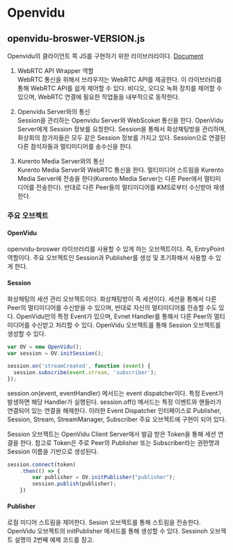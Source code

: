 # Openvidu

## openvidu-broswer-VERSION.js
Openvidu의 클라이언트 쪽 JS를 구현하기 위한 라이브러리이다. [Document](https://openvidu.io/api/openvidu-browser/index.html)

1. WebRTC API Wrapper 역할  
WebRTC 통신을 위해서 브라우저는 WebRTC API를 제공한다. 이 라이브러리를 통해 WebRTC API를 쉽게 제어할 수 있다. 비디오, 오디오 녹화 장치를 제어할 수 있으며, WebRTC 연결에 필요한 작업들을 내부적으로 동작한다.

2. Openvidu Server와의 통신  
Session을 관리하는 Openvidu Server와 WebScoket 통신을 한다. OpenVidu Server에게 Session 정보를 요청한다. Session을 통해서 화상채팅방을 관리하며, 화상회의 참가자들은 모두 같은 Session 정보를 가지고 있다. Session으로 연결된 다른 참석자들과 멀티미디어를 송수신을 한다.

3. Kurento Media Server와의 통신  
 Kurento Media Server와 WebRTC 통신을 한다. 멀티미디어 스트림을 Kurento Media Server에 전송을 한다(Kurento Media Server는 다른 Peer에서 멀티미디어를 전송한다). 반대로 다른 Peer들의 멀티미디어를 KMS로부터 수신받아 재생한다.

### 주요 오브젝트
#### OpenVidu
openvidu-broswer 라이브러리를 사용할 수 있게 하는 오브젝트이다. 즉, EntryPoint 역할이다. 주요 오브젝트인 Session과 Publisher를 생성 및 초기화해서 사용할 수 있게 한다.

#### Session
화상채팅의 세션 관리 오브젝트이다. 화상채팅방이 즉 세션이다. 세션을 통해서 다른 Peer의 멀티미디어를 수신받을 수 있으며, 반대로 자신의 멀티미디어를 전송할 수도 있다. OpenVidu만의 특정 Event가 있으며, Evnet Handler를 통해서 다른 Peer의 멀티미디어를 수신받고 처리할 수 있다. OpenVidu 오브젝트를 통해 Session 오브젝트를 생성할 수 있다. 
```Javascript
var OV = new OpenVidu();
var session = OV.initSession();

session.on('streamCreated', function (event) {
  session.subscribe(event.stream, 'subscriber');
});
```
session.on(event, eventHandler) 메서드는 event dispatcher이다. 특정 Event가 발생하면 해당 Handler가 실행된다. session.off() 메서드는 특정 이벤트와 핸들러가 연결되어 있는 연결을 해제한다. 이러한 Event Dispatcher 인터페이스로 Publisher, Session, Stream, StreamManager, Subscriber 주요 오브젝트에 구현이 되어 있다. 

Session 오브젝트는 OpenVidu Client Server에서 발급 받은 Token을 통해 세션 연결을 한다. 참고로 Token은 주로 Peer의 Publisher 또는 Subscriber라는 권한명과 Session 이름을 기반으로 생성된다.
```Javascript
session.connect(token)
    .then(() => {
        var publisher = OV.initPublisher("publisher");
        session.publish(publisher);
    })
```

#### Publisher
로컬 미디어 스트림을 제어한다. Sesion 오브젝트를 통해 스트림을 전송한다. OpenVidu 오브젝트의 initPublisher 메서드를 통해 생성할 수 있다. Sessinoh 오브젝트 설명의 2번째 예제 코드를 참고.